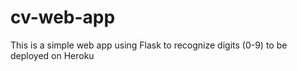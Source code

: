 # cv-web-app
This is a simple web app using Flask to recognize digits (0-9) to be deployed on Heroku
